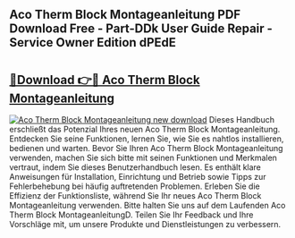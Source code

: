 ## Aco Therm Block Montageanleitung PDF Download Free - Part-DDk User Guide Repair - Service Owner Edition dPEdE

# <h2><a href="http://df78egp.blite.top/?on=Aco+Therm+Block+Montageanleitung">🔗Download 👉🔴 Aco Therm Block Montageanleitung</a></h2>

[![Aco Therm Block Montageanleitung new download](https://i.imgur.com/lujVjoI.png)](http://df78egp.blite.top/?on=Aco+Therm+Block+Montageanleitung)
Dieses Handbuch erschließt das Potenzial Ihres neuen Aco Therm Block Montageanleitung. Entdecken Sie seine Funktionen, lernen Sie, wie Sie es nahtlos installieren, bedienen und warten. Bevor Sie Ihren Aco Therm Block Montageanleitung verwenden, machen Sie sich bitte mit seinen Funktionen und Merkmalen vertraut, indem Sie dieses Benutzerhandbuch lesen. Es enthält klare Anweisungen für Installation, Einrichtung und Betrieb sowie Tipps zur Fehlerbehebung bei häufig auftretenden Problemen. Erleben Sie die Effizienz der Funktionsliste, während Sie Ihr neues Aco Therm Block Montageanleitung verwenden. Bitte halten Sie uns auf dem Laufenden Aco Therm Block MontageanleitungD. Teilen Sie Ihr Feedback und Ihre Vorschläge mit, um unsere Produkte und Dienstleistungen zu verbessern.
